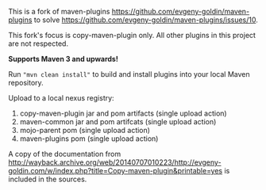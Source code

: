 This is a fork of maven-plugins https://github.com/evgeny-goldin/maven-plugins to solve https://github.com/evgeny-goldin/maven-plugins/issues/10.

This fork's focus is copy-maven-plugin only. All other plugins in this project are not respected.

**Supports Maven 3 and upwards!**

Run `"mvn clean install"` to build and install plugins into your local Maven repository.

Upload to a local nexus registry:
1. copy-maven-plugin jar and pom artifacts (single upload action)
2. maven-common jar and pom artifcats (single upload action)
3. mojo-parent pom (single upload action)
4. maven-plugins pom (single upload action)

A copy of the documentation from http://wayback.archive.org/web/20140707010223/http://evgeny-goldin.com/w/index.php?title=Copy-maven-plugin&printable=yes is included in the sources.
